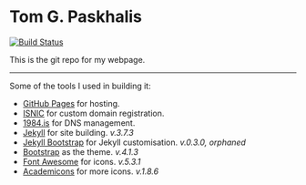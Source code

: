# Tom G. Paskhalis

[![Build Status](https://travis-ci.org/tpaskhalis/tpaskhalis.github.io.png?branch=master)](https://travis-ci.org/tpaskhalis/tpaskhalis.github.io)

This is the git repo for my webpage.

---

Some of the tools I used in building it:
* [GitHub Pages](http://pages.github.com/) for hosting.
* [ISNIC](https://www.isnic.is/en/) for custom domain registration.
* [1984.is](https://www.1984.is) for DNS management.
* [Jekyll](https://jekyllrb.com) for site building. *v.3.7.3*
* [Jekyll Bootstrap](http://jekyllbootstrap.com/) for Jekyll customisation. *v.0.3.0, orphaned*
* [Bootstrap](http://getbootstrap.com/) as the theme. *v.4.1.3*
* [Font Awesome](http://fontawesome.io/) for icons. *v.5.3.1*
* [Academicons](https://jpswalsh.github.io/academicons/) for more icons. *v.1.8.6*

